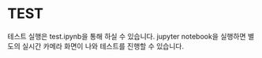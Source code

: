 # TEST

테스트 실행은 test.ipynb을 통해 하실 수 있습니다.
jupyter notebook을 실행하면 별도의 실시간 카메라 화면이 나와 테스트를 진행할 수 있습니다.

